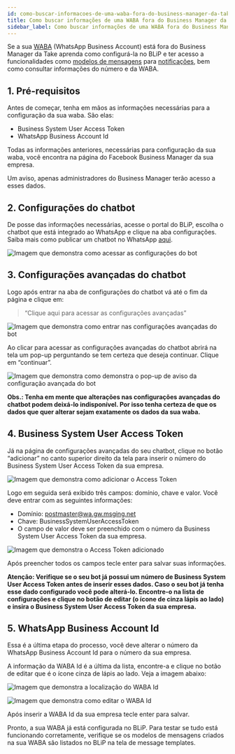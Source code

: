 ```yaml
---
id: como-buscar-informacoes-de-uma-waba-fora-do-business-manager-da-take
title: Como buscar informações de uma WABA fora do Business Manager da Take
sidebar_label: Como buscar informações de uma WABA fora do Business Manager da Take
---
```


Se a sua [WABA](https://help.blip.ai/docs/en/channels/whatsapp/arquitetura-do-whatsapp/) (WhatsApp Business Account) está fora do Business Manager da Take aprenda como configurá-la no BLiP e ter acesso a funcionalidades como [modelos de mensagens](https://help.blip.ai/docs/en/channels/whatsapp/como-criar-aprovar-message-template/#criando-um-message-template-no-blip) para [notificações](https://help.blip.ai/docs/en/channels/whatsapp/enviar-notificacao-whatsapp-blip-api/), bem como consultar informações do número e da WABA.

## 1. Pré-requisitos

Antes de começar, tenha em mãos as informações necessárias para a configuração da sua waba. São elas:

- Business System User Access Token
- WhatsApp Business Account Id

Todas as informações anteriores, necessárias para configuração da sua waba, você encontra na página do Facebook Business Manager da sua empresa.

Um aviso, apenas administradores do Business Manager terão acesso a esses dados.

## 2. Configurações do chatbot

De posse das informações necessárias, acesse o portal do BLiP, escolha o chatbot que está integrado ao WhatsApp e clique na aba configurações. Saiba mais como publicar um chatbot no WhatsApp [aqui](https://help.blip.ai/docs/en/channels/whatsapp/publicando-bot-no-whatsapp/).

​![Imagem que demonstra como acessar as configurações do bot](/img/channels/whatsapp/acessar-configuracoes-bot.png)<br>

## 3. Configurações avançadas do chatbot

Logo após entrar na aba de configurações do chatbot vá até o fim da página e clique em:

> “Clique aqui para acessar as configurações avançadas”

​![Imagem que demonstra como entrar nas configurações avançadas do bot](/img/channels/whatsapp/acessar-configuracoes-avancadas-bot.png)<br>

Ao clicar para acessar as configurações avançadas do chatbot abrirá na tela um pop-up perguntando se tem certeza que deseja continuar. Clique em “continuar”.

​![Imagem que demonstra como demonstra o pop-up de aviso da configuração avançada do bot](/img/channels/whatsapp/modal-configuracoes-avancadas-bot.png)<br>

**Obs.: Tenha em mente que alterações nas configurações avançadas do chatbot podem deixá-lo indisponível. Por isso tenha certeza de que os dados que quer alterar sejam exatamente os dados da sua waba.**

## 4. Business System User Access Token

Já na página de configurações avançadas do seu chatbot, clique no botão “adicionar” no canto superior direito da tela para inserir o número do Business System User Access Token da sua empresa.

​![Imagem que demonstra como adicionar o Access Token](/img/channels/whatsapp/adicionar-configuracao-avancada.png)<br>

Logo em seguida será exibido três campos: domínio, chave e valor. Você deve entrar com as seguintes informações:

- Domínio: postmaster@wa.gw.msging.net
- Chave: BusinessSystemUserAccessToken
- O campo de valor deve ser preenchido com o número da Business System User Access Token da sua empresa.

![Imagem que demonstra o Access Token adicionado](/img/channels/whatsapp/configuracoes-avancadas-adicionadas.png)<br>

Após preencher todos os campos tecle enter para salvar suas informações.

**Atenção: Verifique se o seu bot já possui um número de Business System User Access Token antes de inserir esses dados. Caso o seu bot já tenha esse dado configurado você pode alterá-lo. Encontre-o na lista de configurações e clique no botão de editar (o ícone de cinza lápis ao lado) e insira o Business System User Access Token da sua empresa.**

## 5. WhatsApp Business Account Id

Essa é a última etapa do processo, você deve alterar o número da WhatsApp Business Account Id para o número da sua empresa.

A informação da WABA Id é a última da lista, encontre-a e clique no botão de editar que é o ícone cinza de lápis ao lado. Veja a imagem abaixo:

![Imagem que demonstra a localização do WABA Id](/img/channels/whatsapp/waba-id-editar.png)<br>

![Imagem que demonstra como editar o WABA Id](/img/channels/whatsapp/waba-id-editado.png)<br>

Após inserir a WABA Id da sua empresa tecle enter para salvar.

Pronto, a sua WABA já está configurada no BLiP. Para testar se tudo está funcionando corretamente, verifique se os modelos de mensagens criados na sua WABA são listados no BLiP na tela de message templates.

<!-- Rating frame -->
<script type="text/javascript" src="/scripts/rating.js"></script>